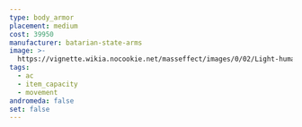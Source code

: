 ```yaml
---
type: body_armor
placement: medium
cost: 39950
manufacturer: batarian-state-arms
image: >-
  https://vignette.wikia.nocookie.net/masseffect/images/0/02/Light-human-Skirmish.png/revision/latest/scale-to-width-down/160?cb=20100209143516
tags:
  - ac
  - item_capacity
  - movement
andromeda: false
set: false
---
```

